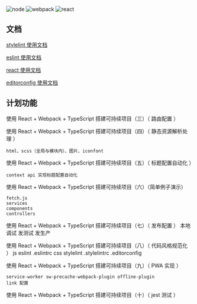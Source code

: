 ![node](https://img.shields.io/badge/node-10.6.0-brightgreen.svg) ![webpack](https://img.shields.io/badge/webpack-4.15.1-blue.svg) ![react](https://img.shields.io/badge/react-16.4.0-blue.svg)


## 文档

[stylelint 使用文档](./docs/stylelint.md)

[eslint 使用文档](./docs/eslint.md)

[react 使用文档](./docs/react.md)

[editorconfig 使用文档](./docs/editorconfig.md)


## 计划功能


使用 React + Webpack + TypeScript 搭建可持续项目（三）（ 路由配置 ）

使用 React + Webpack + TypeScript 搭建可持续项目（四）（ 静态资源解析处理 ）

    html、scss（全局与模块内）、图片、iconfont

使用 React + Webpack + TypeScript 搭建可持续项目（五）（ 标题配置自动化 ）

    context api 实现标题配置自动化

使用 React + Webpack + TypeScript 搭建可持续项目（六）（简单例子演示）

    fetch.js
    services
    components
    controllers
    


使用 React + Webpack + TypeScript 搭建可持续项目（七）（ 发布配置 ）
    本地调试
    发测试
    发生产

使用 React + Webpack + TypeScript 搭建可持续项目（八）（ 代码风格规范化 ）
    js eslint .eslintrc
    css stylelint .stylelintrc
    .editorconfig

使用 React + Webpack + TypeScript 搭建可持续项目（九）（ PWA 实现 ）

    
    service-worker sw-precache-webpack-plugin offline-plugin
    link 配置


使用 React + Webpack + TypeScript 搭建可持续项目（十）（ jest 测试 ）



